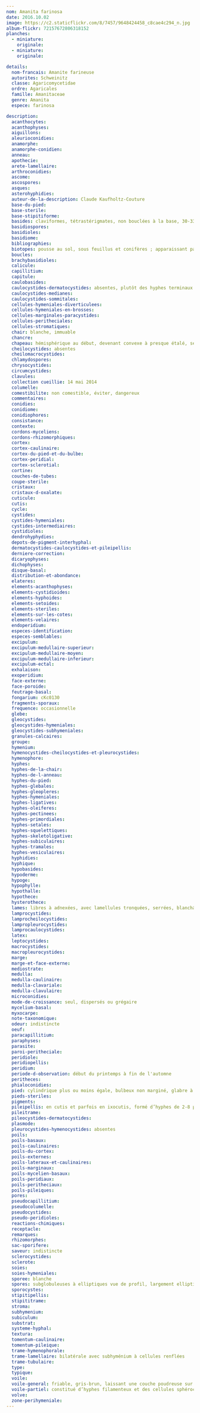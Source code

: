 ```yaml
---
nom: Amanita farinosa
date: 2016.10.02
image: https://c2.staticflickr.com/8/7457/9648424458_c8cae4c294_n.jpg
album-flickr: 72157672806318152
planches:
  - miniature: 
    originale: 
  - miniature: 
    originale: 

details:
  nom-francais: Amanite farineuse
  autorites: Schweinitz
  classe: Agaricomycetidae
  ordre: Agaricales
  famille: Amanitaceae
  genre: Amanita
  espece: farinosa

description:
  acanthocytes: 
  acanthophyses: 
  aiguillons: 
  aleurioconidies: 
  anamorphe: 
  anamorphe-conidien: 
  anneau: 
  apothecie: 
  arete-lamellaire: 
  arthroconidies: 
  ascome: 
  ascospores: 
  asques: 
  asterohyphidies: 
  auteur-de-la-description: Claude Kaufholtz-Couture
  base-du-pied: 
  base-sterile: 
  base-stipitiforme: 
  basides: claviformes, tétrastérigmates, non bouclées à la base, 30-33 x 8-10 µm en moyenne
  basidiospores: 
  basidioles: 
  basidiome: 
  bibliographies: 
  biotopes: pousse au sol, sous feuillus et conifères ; apparaissant parfois dans des zones herbeuses urbaines à proximité des arbres
  boucles: 
  brachybasidioles: 
  calicule: 
  capillitium: 
  capitule: 
  caulobasides: 
  caulocystides-dermatocystides: absentes, plutôt des hyphes terminaux
  caulocystides-medianes: 
  caulocystides-sommitales: 
  cellules-hymeniales-diverticulees: 
  cellules-hymeniales-en-brosses: 
  cellules-marginales-paracystides: 
  cellules-peritheciales: 
  cellules-stromatiques: 
  chair: blanche, immuable
  chancre: 
  chapeau: hémisphérique au début, devenant convexe à presque étalé, sec, gris, couvert à la surface d’une couche poudreuse de restes vélaires brun grisâtre, glabre, 25-65 mm Ø
  cheilocystides: absentes
  cheilomacrocystides: 
  chlamydospores: 
  chrysocystides: 
  circumcystides: 
  clavules: 
  collection cueillie: 14 mai 2014
  columelle: 
  comestibilite: non comestible, éviter, dangereux
  commentaires: 
  conidies: 
  conidiome: 
  conidiophores: 
  consistance: 
  contexte: 
  cordons-myceliens: 
  cordons-rhizomorphiques: 
  cortex: 
  cortex-caulinaire: 
  cortex-du-pied-et-du-bulbe: 
  cortex-peridial: 
  cortex-sclerotial: 
  cortine: 
  couches-de-tubes: 
  coupe-sterile: 
  cristaux: 
  cristaux-d-oxalate: 
  cuticule: 
  cutis: 
  cycle: 
  cystides: 
  cystides-hymeniales: 
  cystides-intermediaires: 
  cystidioles: 
  dendrohyphydies: 
  depots-de-pigment-interhyphal: 
  dermatocystides-caulocystides-et-pileipellis: 
  derniere-correction: 
  dicaryophyses: 
  dichophyses: 
  disque-basal: 
  distribution-et-abondance: 
  elateres: 
  elements-acanthophyses: 
  elements-cystidioides: 
  elements-hyphoides: 
  elements-setoides: 
  elements-steriles: 
  elements-sur-les-cotes: 
  elements-velaires: 
  endoperidium: 
  especes-identification: 
  especes-semblables: 
  excipulum: 
  excipulum-medullaire-superieur: 
  excipulum-medullaire-moyen: 
  excipulum-medullaire-inferieur: 
  excipulum-ectal: 
  exhalaison: 
  exoperidium: 
  face-externe: 
  face-poroide: 
  feutrage-basal: 
  fongarium: cKc0130
  fragments-sporaux: 
  frequence: occasionnelle
  glebe: 
  gleocystides: 
  gleocystides-hymeniales: 
  gleocystides-subhymeniales: 
  granules-calcaires: 
  groupe: 
  hymenium: 
  hymenocystides-cheilocystides-et-pleurocystides: 
  hymenophore: 
  hyphes: 
  hyphes-de-la-chair: 
  hyphes-de-l-anneau: 
  hyphes-du-pied: 
  hyphes-glebales: 
  hyphes-gleopleres: 
  hyphes-hymeniales: 
  hyphes-ligatives: 
  hyphes-oleiferes: 
  hyphes-pectinees: 
  hyphes-primordiales: 
  hyphes-setales: 
  hyphes-squelettiques: 
  hyphes-skeletoligative: 
  hyphes-subiculaires: 
  hyphes-tramales: 
  hyphes-vesiculaires: 
  hyphidies: 
  hyphique: 
  hypobasides: 
  hypoderme: 
  hypoge: 
  hypophylle: 
  hypothalle: 
  hypothece: 
  hysterothece: 
  lames: libres à adnexées, avec lamellules tronquées, serrées, blanchâtres à grisâtre
  lamprocystides: 
  lamprocheilocystides: 
  lampropleurocystides: 
  lamprocaulocystides: 
  latex: 
  leptocystides: 
  macrocystides: 
  macropleurocystides: 
  marge: 
  marge-et-face-externe: 
  mediostrate: 
  medulla: 
  medulla-caulinaire: 
  medulla-clavariale: 
  medulla-clavulaire: 
  microconidies: 
  mode-de-croissance: seul, dispersés ou grégaire
  mycelium-basal: 
  myxocarpe: 
  note-taxonomique: 
  odeur: indistincte
  oeuf: 
  paracapillitium: 
  paraphyses: 
  parasite: 
  paroi-peritheciale: 
  peridiole: 
  peridiopellis: 
  peridium: 
  periode-d-observation: début du printemps à fin de l'automne
  peritheces: 
  phialoconidies: 
  pied: cylindrique plus ou moins égale, bulbeux non marginé, glabre à poudreux, blanchâtre, glabre à légèrement soyeux, solide ou partiellement creux à maturité, 30-90 x 3-10 mm Ø
  pieds-steriles: 
  pigments: 
  pileipellis: en cutis et parfois en ixocutis, formé d’hyphes de 2-8 μm Ø
  pileitrame: 
  pileocystides-dermatocystides: 
  plasmode: 
  pleurocystides-hymenocystides: absentes
  poils: 
  poils-basaux: 
  poils-caulinaires: 
  poils-du-cortex: 
  poils-externes: 
  poils-lateraux-et-caulinaires: 
  poils-marginaux: 
  poils-mycelien-basaux: 
  poils-peridiaux: 
  poils-peritheciaux: 
  poils-pileiques: 
  pores: 
  pseudocapillitium: 
  pseudocolumelle: 
  pseudocystides: 
  pseudo-peridioles: 
  reactions-chimiques: 
  receptacle: 
  remarques: 
  rhizomorphes: 
  sac-sporifere: 
  saveur: indistincte
  sclerocystides: 
  sclerote: 
  soies: 
  soies-hymeniales: 
  sporee: blanche
  spores: subglobuleuses à elliptiques vue de profil, largement elliptiques vue frontale, lisses, à paroi mince, avec appendice hilaire, à contenu uniguttulé, hyalines avec reflet verdâtre en NaCl isotonique 0,9 %, inactives en melzer, cyanophiles, 7,6 [8,2; 8,5] 9,1 x 5,9 [6,3; 6,5] 6,9 µm, Q = 1,2 [1,3] 1,4; N = 30; C = 95%, Me = 8,3 x 6,4 µm; Qe = 1,3
  sporocystes: 
  stipitipellis: 
  stipititrame: 
  stroma: 
  subhymenium: 
  subiculum: 
  substrat: 
  systeme-hyphal: 
  textura: 
  tomentum-caulinaire: 
  tomentum-pileique: 
  trame-hymenophorale: 
  trame-lamellaire: bilatérale avec subhyménium à cellules renflées
  trame-tubulaire: 
  type: 
  typique: 
  voile: 
  voile-general: friable, gris-brun, laissant une couche poudreuse sur le chapeau
  voile-partiel: constitué d’hyphes filamenteux et des cellules sphérocytes
  volve: 
  zone-perihymeniale: 
---
```

